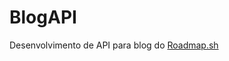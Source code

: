 # BlogAPI
Desenvolvimento de API para blog do [Roadmap.sh](https://roadmap.sh/projects/blogging-platform-api)



